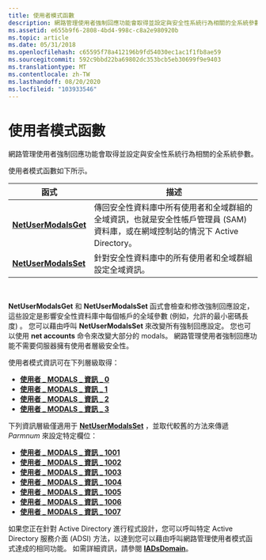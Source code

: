 ```yaml
---
title: 使用者模式函數
description: 網路管理使用者強制回應功能會取得並設定與安全性系統行為相關的全系統參數。
ms.assetid: e655b9f6-2808-4bd4-998c-c8a2e980920b
ms.topic: article
ms.date: 05/31/2018
ms.openlocfilehash: c65595f78a412196b9fd54030ec1ac1f1fb8ae59
ms.sourcegitcommit: 592c9bbd22ba69802dc353bcb5eb30699f9e9403
ms.translationtype: MT
ms.contentlocale: zh-TW
ms.lasthandoff: 08/20/2020
ms.locfileid: "103933546"
---
```

# <a name="user-modal-functions"></a>使用者模式函數

網路管理使用者強制回應功能會取得並設定與安全性系統行為相關的全系統參數。

使用者模式函數如下所示。



| 函式                                     | 描述                                                                                                                                                                                             |
|----------------------------------------------|---------------------------------------------------------------------------------------------------------------------------------------------------------------------------------------------------------|
| [**NetUserModalsGet**](/windows/desktop/api/Lmaccess/nf-lmaccess-netusermodalsget) | 傳回安全性資料庫中所有使用者和全域群組的全域資訊，也就是安全性帳戶管理員 (SAM) 資料庫，或在網域控制站的情況下 Active Directory。 |
| [**NetUserModalsSet**](/windows/desktop/api/Lmaccess/nf-lmaccess-netusermodalsset) | 針對安全性資料庫中的所有使用者和全域群組設定全域資訊。                                                                                                                       |



 

**NetUserModalsGet** 和 **NetUserModalsSet** 函式會檢查和修改強制回應設定，這些設定是影響安全性資料庫中每個帳戶的全域參數 (例如，允許的最小密碼長度) 。 您可以藉由呼叫 **NetUserModalsSet** 來改變所有強制回應設定。 您也可以使用 **net accounts** 命令來改變大部分的 modals。 網路管理使用者強制回應功能不需要伺服器擁有使用者層級安全性。

使用者模式資訊可在下列層級取得：

-   [**使用者 \_ MODALS \_ 資訊 \_ 0**](/windows/desktop/api/Lmaccess/ns-lmaccess-user_modals_info_0)
-   [**使用者 \_ MODALS \_ 資訊 \_ 1**](/windows/desktop/api/Lmaccess/ns-lmaccess-user_modals_info_1)
-   [**使用者 \_ MODALS \_ 資訊 \_ 2**](/windows/desktop/api/Lmaccess/ns-lmaccess-user_modals_info_2)
-   [**使用者 \_ MODALS \_ 資訊 \_ 3**](/windows/desktop/api/Lmaccess/ns-lmaccess-user_modals_info_3)

下列資訊層級僅適用于 [**NetUserModalsSet**](/windows/desktop/api/Lmaccess/nf-lmaccess-netusermodalsset) ，並取代較舊的方法來傳遞 *Parmnum* 來設定特定欄位：

-   [**使用者 \_ MODALS \_ 資訊 \_ 1001**](/windows/desktop/api/Lmaccess/ns-lmaccess-user_modals_info_1001)
-   [**使用者 \_ MODALS \_ 資訊 \_ 1002**](/windows/desktop/api/Lmaccess/ns-lmaccess-user_modals_info_1002)
-   [**使用者 \_ MODALS \_ 資訊 \_ 1003**](/windows/desktop/api/Lmaccess/ns-lmaccess-user_modals_info_1003)
-   [**使用者 \_ MODALS \_ 資訊 \_ 1004**](/windows/desktop/api/Lmaccess/ns-lmaccess-user_modals_info_1004)
-   [**使用者 \_ MODALS \_ 資訊 \_ 1005**](/windows/desktop/api/Lmaccess/ns-lmaccess-user_modals_info_1005)
-   [**使用者 \_ MODALS \_ 資訊 \_ 1006**](/windows/desktop/api/Lmaccess/ns-lmaccess-user_modals_info_1006)
-   [**使用者 \_ MODALS \_ 資訊 \_ 1007**](/windows/desktop/api/Lmaccess/ns-lmaccess-user_modals_info_1007)

如果您正在針對 Active Directory 進行程式設計，您可以呼叫特定 Active Directory 服務介面 (ADSI) 方法，以達到您可以藉由呼叫網路管理使用者模式函式達成的相同功能。 如需詳細資訊，請參閱 [**IADsDomain**](/windows/desktop/api/iads/nn-iads-iadsdomain)。

 

 